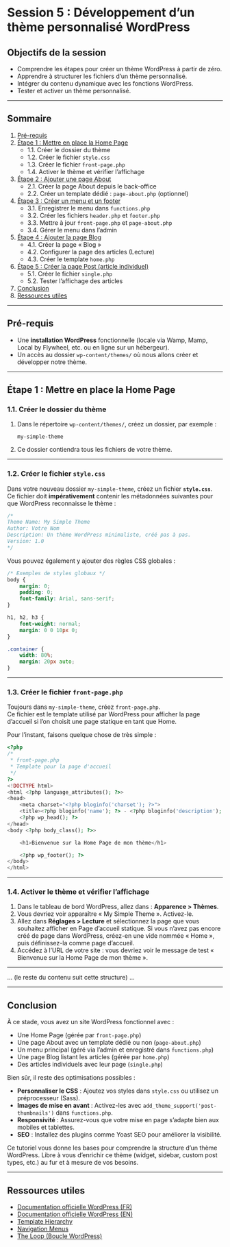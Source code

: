 # Session 5 : Développement d’un thème personnalisé WordPress

## Objectifs de la session
- Comprendre les étapes pour créer un thème WordPress à partir de zéro.
- Apprendre à structurer les fichiers d’un thème personnalisé.
- Intégrer du contenu dynamique avec les fonctions WordPress.
- Tester et activer un thème personnalisé.

---

## Sommaire

1. [Pré-requis](#pré-requis)  
2. [Étape 1 : Mettre en place la Home Page](#étape-1--mettre-en-place-la-home-page)  
    - 1.1. Créer le dossier du thème  
    - 1.2. Créer le fichier `style.css`  
    - 1.3. Créer le fichier `front-page.php`  
    - 1.4. Activer le thème et vérifier l’affichage  
3. [Étape 2 : Ajouter une page About](#étape-2--ajouter-une-page-about)  
    - 2.1. Créer la page About depuis le back-office  
    - 2.2. Créer un template dédié : `page-about.php` (optionnel)  
4. [Étape 3 : Créer un menu et un footer](#étape-3--créer-un-menu-et-un-footer)  
    - 3.1. Enregistrer le menu dans `functions.php`  
    - 3.2. Créer les fichiers `header.php` et `footer.php`  
    - 3.3. Mettre à jour `front-page.php` et `page-about.php`  
    - 3.4. Gérer le menu dans l’admin  
5. [Étape 4 : Ajouter la page Blog](#étape-4--ajouter-la-page-blog)  
    - 4.1. Créer la page « Blog »  
    - 4.2. Configurer la page des articles (Lecture)  
    - 4.3. Créer le template `home.php`  
6. [Étape 5 : Créer la page Post (article individuel)](#étape-5--créer-la-page-post-article-individuel)  
    - 5.1. Créer le fichier `single.php`  
    - 5.2. Tester l’affichage des articles  
7. [Conclusion](#conclusion)  
8. [Ressources utiles](#ressources-utiles)  

---

## Pré-requis

- Une **installation WordPress** fonctionnelle (locale via Wamp, Mamp, Local by Flywheel, etc. ou en ligne sur un hébergeur).
- Un accès au dossier `wp-content/themes/` où nous allons créer et développer notre thème.

---

## Étape 1 : Mettre en place la Home Page

### 1.1. Créer le dossier du thème

1. Dans le répertoire `wp-content/themes/`, créez un dossier, par exemple :

   ```plaintext
   my-simple-theme
   ```

2. Ce dossier contiendra tous les fichiers de votre thème.

---

### 1.2. Créer le fichier `style.css`

Dans votre nouveau dossier `my-simple-theme`, créez un fichier **`style.css`**.  
Ce fichier doit **impérativement** contenir les métadonnées suivantes pour que WordPress reconnaisse le thème :

```css
/*
Theme Name: My Simple Theme
Author: Votre Nom
Description: Un thème WordPress minimaliste, créé pas à pas.
Version: 1.0
*/
```

Vous pouvez également y ajouter des règles CSS globales :

```css
/* Exemples de styles globaux */
body {
    margin: 0;
    padding: 0;
    font-family: Arial, sans-serif;
}

h1, h2, h3 {
    font-weight: normal;
    margin: 0 0 10px 0;
}

.container {
    width: 80%;
    margin: 20px auto;
}
```

---

### 1.3. Créer le fichier `front-page.php`

Toujours dans `my-simple-theme`, créez `front-page.php`.  
Ce fichier est le template utilisé par WordPress pour afficher la page d’accueil si l’on choisit une page statique en tant que Home.

Pour l’instant, faisons quelque chose de très simple :

```php
<?php
/*
 * front-page.php
 * Template pour la page d'accueil
 */
?>
<!DOCTYPE html>
<html <?php language_attributes(); ?>>
<head>
    <meta charset="<?php bloginfo('charset'); ?>">
    <title><?php bloginfo('name'); ?> - <?php bloginfo('description'); ?></title>
    <?php wp_head(); ?>
</head>
<body <?php body_class(); ?>>

    <h1>Bienvenue sur la Home Page de mon thème</h1>

    <?php wp_footer(); ?>
</body>
</html>
```

---

### 1.4. Activer le thème et vérifier l’affichage

1. Dans le tableau de bord WordPress, allez dans : **Apparence > Thèmes**.
2. Vous devriez voir apparaître « My Simple Theme ». Activez-le.
3. Allez dans **Réglages > Lecture** et sélectionnez la page que vous souhaitez afficher en Page d’accueil statique. Si vous n’avez pas encore créé de page dans WordPress, créez-en une vide nommée « Home », puis définissez-la comme page d’accueil.
4. Accédez à l’URL de votre site : vous devriez voir le message de test « Bienvenue sur la Home Page de mon thème ».

---

... (le reste du contenu suit cette structure) ...

---

## Conclusion

À ce stade, vous avez un site WordPress fonctionnel avec :

- Une Home Page (gérée par `front-page.php`)
- Une page About avec un template dédié ou non (`page-about.php`)
- Un menu principal (géré via l’admin et enregistré dans `functions.php`)
- Une page Blog listant les articles (gérée par `home.php`)
- Des articles individuels avec leur page (`single.php`)

Bien sûr, il reste des optimisations possibles :

- **Personnaliser le CSS** : Ajoutez vos styles dans `style.css` ou utilisez un préprocesseur (Sass).
- **Images de mise en avant** : Activez-les avec `add_theme_support('post-thumbnails')` dans `functions.php`.
- **Responsivité** : Assurez-vous que votre mise en page s’adapte bien aux mobiles et tablettes.
- **SEO** : Installez des plugins comme Yoast SEO pour améliorer la visibilité.

Ce tutoriel vous donne les bases pour comprendre la structure d’un thème WordPress. Libre à vous d’enrichir ce thème (widget, sidebar, custom post types, etc.) au fur et à mesure de vos besoins.

---

## Ressources utiles

- [Documentation officielle WordPress (FR)](https://fr.wordpress.org/support/)
- [Documentation officielle WordPress (EN)](https://wordpress.org/support/)
- [Template Hierarchy](https://developer.wordpress.org/themes/basics/template-hierarchy/)
- [Navigation Menus](https://developer.wordpress.org/themes/functionality/navigation-menus/)
- [The Loop (Boucle WordPress)](https://developer.wordpress.org/themes/basics/the-loop/)
